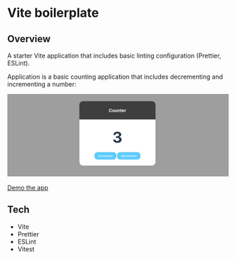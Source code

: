 # Vite boilerplate

## Overview

A starter Vite application that includes basic linting configuration (Prettier, ESLint).

Application is a basic counting application that includes decrementing and incrementing a number:

[![Counter Screenshot](public/counter-screenshot.png)](https://megancoyle.github.io/vite-counter/)

[Demo the app](https://megancoyle.github.io/vite-counter/)

## Tech

- Vite
- Prettier
- ESLint
- Vitest
